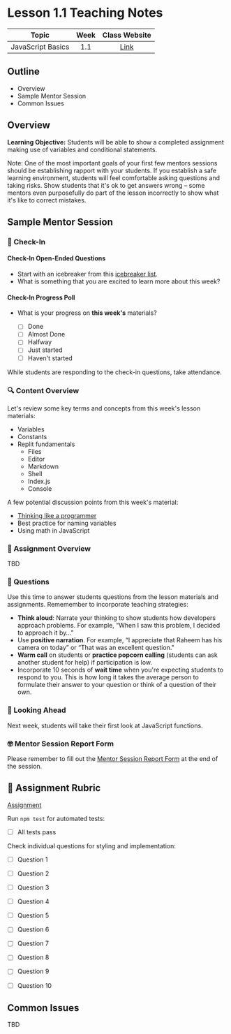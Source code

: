 # Lesson 1.1 Teaching Notes 

| **Topic** | **Week** | **Class Website** |
| :---: | :---: | :---: |
| JavaScript Basics | 1.1 | [Link](https://learn.codethedream.org/dorado-lesson-1-1/) |

## Outline 
- Overview
- Sample Mentor Session
- Common Issues

## Overview 

**Learning Objective:** Students will be able to show a completed assignment making use of variables and conditional statements. 

Note: One of the most important goals of your first few mentors sessions should be establishing rapport with your students. If you establish a safe learning environment, students will feel comfortable asking questions and taking risks. Show students that it's ok to get answers wrong – some mentors even purposefully do part of the lesson incorrectly to show what it's like to correct mistakes. 

## Sample Mentor Session 

### :wave: Check-In

#### Check-In Open-Ended Questions 

- Start with an icebreaker from this [icebreaker list](https://docs.google.com/document/d/1WbwKn8B5GfRueq7Zbw0zx_k15aqyIqIs23i_WHI-pPI/edit?usp=sharing). 
- What is something that you are excited to learn more about this week? 

#### Check-In Progress Poll 

- What is your progress on **this week's** materials?

  - [ ] Done
  - [ ] Almost Done
  - [ ] Halfway
  - [ ] Just started
  - [ ] Haven't started

While students are responding to the check-in questions, take attendance. 

### :mag: Content Overview 

Let's review some key terms and concepts from this week's lesson materials: 
 - Variables 
 - Constants 
 - Replit fundamentals
    - Files
    - Editor
    - Markdown
    - Shell
    - Index.js
    - Console 

A few potential discussion points from this week's material: 
 - [Thinking like a programmer](https://github.com/Code-the-Dream-School/intro-to-programming-borr/wiki/Foundations:-Problem-Solving)
 - Best practice for naming variables 
 - Using math in JavaScript 
 
### :notebook: Assignment Overview

TBD

### :thinking: Questions 

Use this time to answer students questions from the lesson materials and assignments. Rememember to incorporate teaching strategies: 

  - **Think aloud**: Narrate your thinking to show students how developers approach problems. For example, “When I saw this problem, I decided to approach it by…”
  - Use **positive narration**. For example, “I appreciate that Raheem has his camera on today” or “That was an excellent question."
  - **Warm call** on students or **practice popcorn calling** (students can ask another student for help) if participation is low.
  - Incorporate 10 seconds of **wait time** when you're expecting students to respond to you. This is how long it takes the average person to formulate their answer to your question or think of a question of their own. 


### :telescope: Looking Ahead 

Next week, students will take their first look at JavaScript functions. 

### :nerd_face: Mentor Session Report Form 

Please remember to fill out the [Mentor Session Report Form](https://airtable.com/shrp0jjRtoMyTXRzh) at the end of the session.

## :100: Assignment Rubric 
[Assignment](https://replit.com/@CodeTheDream/Javascript-Basics-Assignment)

Run `npm test` for automated tests:
- [ ] All tests pass

Check individual questions for styling and implementation:
- [ ] Question 1
- [ ] Question 2
- [ ] Question 3
- [ ] Question 4
- [ ] Question 5
- [ ] Question 6
- [ ] Question 7
- [ ] Question 8
- [ ] Question 9
- [ ] Question 10


## Common Issues 

TBD
